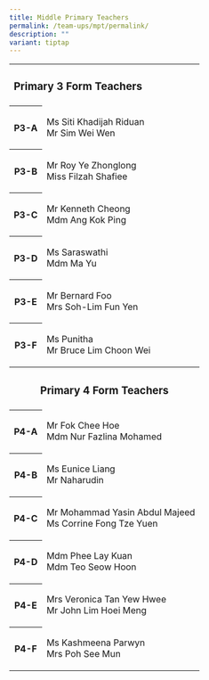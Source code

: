 ```yaml
---
title: Middle Primary Teachers
permalink: /team-ups/mpt/permalink/
description: ""
variant: tiptap
---
```

<table><tbody><tr><td rowspan="1" colspan="2"><h3><strong>Primary 3 Form Teachers</strong></h3></td></tr><tr><th rowspan="1" colspan="1"><p>P3-A</p></th><td rowspan="1" colspan="1"><p>Ms Siti Khadijah Riduan<br>Mr Sim Wei Wen</p></td></tr><tr><th rowspan="1" colspan="1"><p>P3-B</p></th><td rowspan="1" colspan="1"><p>Mr Roy Ye Zhonglong<br>Miss Filzah Shafiee</p></td></tr><tr><th rowspan="1" colspan="1"><p>P3-C</p></th><td rowspan="1" colspan="1"><p>Mr Kenneth Cheong&nbsp;<br>Mdm Ang Kok Ping</p></td></tr><tr><th rowspan="1" colspan="1"><p>P3-D</p></th><td rowspan="1" colspan="1"><p>Ms Saraswathi<br>Mdm Ma Yu</p></td></tr><tr><th rowspan="1" colspan="1"><p>P3-E</p></th><td rowspan="1" colspan="1"><p>Mr Bernard Foo<br>Mrs Soh-Lim Fun Yen</p></td></tr><tr><th rowspan="1" colspan="1"><p>P3-F</p></th><td rowspan="1" colspan="1"><p>Ms Punitha<br>Mr Bruce Lim Choon Wei</p></td></tr><tr><th rowspan="1" colspan="2"><p></p><h3><strong>Primary 4 Form Teachers</strong></h3></th></tr><tr><th rowspan="1" colspan="1"><p>P4-A</p></th><td rowspan="1" colspan="1"><p>Mr Fok Chee Hoe<br>Mdm Nur Fazlina Mohamed</p></td></tr><tr><th rowspan="1" colspan="1"><p>P4-B</p></th><td rowspan="1" colspan="1"><p>Ms Eunice Liang&nbsp;<br>Mr Naharudin</p></td></tr><tr><th rowspan="1" colspan="1"><p>P4-C</p></th><td rowspan="1" colspan="1"><p>Mr Mohammad Yasin Abdul Majeed<br>Ms Corrine Fong Tze Yuen</p></td></tr><tr><th rowspan="1" colspan="1"><p>P4-D</p></th><td rowspan="1" colspan="1"><p>Mdm Phee Lay Kuan<br>Mdm Teo Seow Hoon</p></td></tr><tr><th rowspan="1" colspan="1"><p>P4-E</p></th><td rowspan="1" colspan="1"><p>Mrs Veronica Tan Yew Hwee<br>Mr John Lim Hoei Meng</p></td></tr><tr><th rowspan="1" colspan="1"><p>P4-F</p></th><td rowspan="1" colspan="1"><p>Ms Kashmeena Parwyn<br>Mrs Poh See Mun</p></td></tr></tbody></table><p></p>